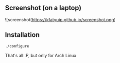 ## Screenshot (on a laptop)
![screenshot(https://kfatyuip.github.io/screenshot.png)

## Installation
```bash
./configure
```
That's all :P, but only for Arch Linux
